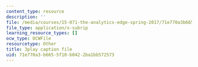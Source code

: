 ```yaml
---
content_type: resource
description: ''
file: /media/courses/15-071-the-analytics-edge-spring-2017/71e770a3b6655f10b0422ba1bb572573_5tCSR5L4nWI.vtt
file_type: application/x-subrip
learning_resource_types: []
ocw_type: OCWFile
resourcetype: Other
title: 3play caption file
uid: 71e770a3-b665-5f10-b042-2ba1bb572573
---
```

